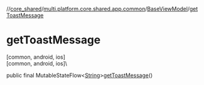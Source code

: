 //[core_shared](../../../index.md)/[multi.platform.core.shared.app.common](../index.md)/[BaseViewModel](index.md)/[getToastMessage](get-toast-message.md)

# getToastMessage

[common, android, ios]\
[common, android, ios]\

public final MutableStateFlow&lt;[String](https://docs.oracle.com/javase/8/docs/api/java/lang/String.html)&gt;[getToastMessage](get-toast-message.md)()
